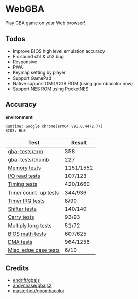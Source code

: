# WebGBA

Play GBA game on your Web browser!

## Todos

- Improve BIOS high level emulation accuracy
- Fix sound ch1 & ch2 bug
- Responsive
- PWA
- Keymap setting by player
- Support GamePad
- Native support DMG/CGB ROM (using goombacolor now)
- Support NES ROM using PocketNES

## Accuracy

**environment**

```
Runtime: Google chrome(arm64 v91.0.4472.77)
BIOS: HLE
```

| Test             | Result      |
| -- | -- | 
| [gba-tests/arm](https://github.com/jsmolka/gba-tests/tree/a6447c5404c8fc2898ddc51f438271f832083b7e/arm) | 358 |
| [gba-tests/thumb](https://github.com/jsmolka/gba-tests/tree/a6447c5404c8fc2898ddc51f438271f832083b7e/thumb) | 227 |
| [Memory tests](https://github.com/mgba-emu/suite/blob/04ada216ee13c56d786e54636ac980a71d791145/src/memory.c) | 1151/1552 |
| [I/O read tests](https://github.com/mgba-emu/suite/blob/04ada216ee13c56d786e54636ac980a71d791145/src/io-read.c) | 107/123 |
| [Timing tests](https://github.com/mgba-emu/suite/blob/04ada216ee13c56d786e54636ac980a71d791145/src/timing.c) | 420/1660 |
| [Timer count-up tests](https://github.com/mgba-emu/suite/blob/04ada216ee13c56d786e54636ac980a71d791145/src/timers.c) | 344/936 |
| [Timer IRQ tests](https://github.com/mgba-emu/suite/blob/04ada216ee13c56d786e54636ac980a71d791145/src/timer-irq.c) | 8/90 |
| [Shifter tests](https://github.com/mgba-emu/suite/blob/04ada216ee13c56d786e54636ac980a71d791145/src/shifter.c) | 140/140 |
| [Carry tests](https://github.com/mgba-emu/suite/blob/04ada216ee13c56d786e54636ac980a71d791145/src/carry.c) | 93/93 |
| [Multiply long tests](https://github.com/mgba-emu/suite/blob/04ada216ee13c56d786e54636ac980a71d791145/src/multiply-long.c) | 51/72 |
| [BIOS math tests](https://github.com/mgba-emu/suite/blob/04ada216ee13c56d786e54636ac980a71d791145/src/bios-math.c) | 607/625 |
| [DMA tests](https://github.com/mgba-emu/suite/blob/04ada216ee13c56d786e54636ac980a71d791145/src/dma.c) | 964/1256 |
| [Misc. edge case tests](https://github.com/mgba-emu/suite/blob/04ada216ee13c56d786e54636ac980a71d791145/src/misc-edge.c) | 6/10 |

## Credits

- [endrift/gbajs](https://github.com/endrift/gbajs)
- [andychase/gbajs2](https://github.com/andychase/gbajs2) 
- [masterhou/goombacolor](https://github.com/masterhou/goombacolor/tree/82505813da728bfe88902e48096246a61fbccf79)
